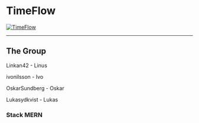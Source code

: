 # TimeFlow
[![TimeFlow](https://github.com/Linkan42/TimeFlow/actions/workflows/build.yml/badge.svg)](https://github.com/Linkan42/TimeFlow/actions/workflows/build.yml)

---
## The Group 

Linkan42      - Linus

ivonilsson    - Ivo

OskarSundberg - Oskar 

Lukasydkvist  - Lukas

### Stack MERN

